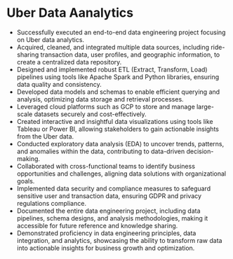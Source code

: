 # Uber Data Aanalytics
- Successfully executed an end-to-end data engineering project focusing on Uber data analytics.
- Acquired, cleaned, and integrated multiple data sources, including ride-sharing transaction data, user profiles, and geographic information, to create a centralized data repository.
- Designed and implemented robust ETL (Extract, Transform, Load) pipelines using tools like Apache Spark and Python libraries, ensuring data quality and consistency.
- Developed data models and schemas to enable efficient querying and analysis, optimizing data storage and retrieval processes.
- Leveraged cloud platforms such as GCP to store and manage large-scale datasets securely and cost-effectively.
- Created interactive and insightful data visualizations using tools like Tableau or Power BI, allowing stakeholders to gain actionable insights from the Uber data.
- Conducted exploratory data analysis (EDA) to uncover trends, patterns, and anomalies within the data, contributing to data-driven decision-making.
- Collaborated with cross-functional teams to identify business opportunities and challenges, aligning data solutions with organizational goals.
- Implemented data security and compliance measures to safeguard sensitive user and transaction data, ensuring GDPR and privacy regulations compliance.
- Documented the entire data engineering project, including data pipelines, schema designs, and analysis methodologies, making it accessible for future reference and knowledge sharing.
- Demonstrated proficiency in data engineering principles, data integration, and analytics, showcasing the ability to transform raw data into actionable insights for business growth and optimization.
